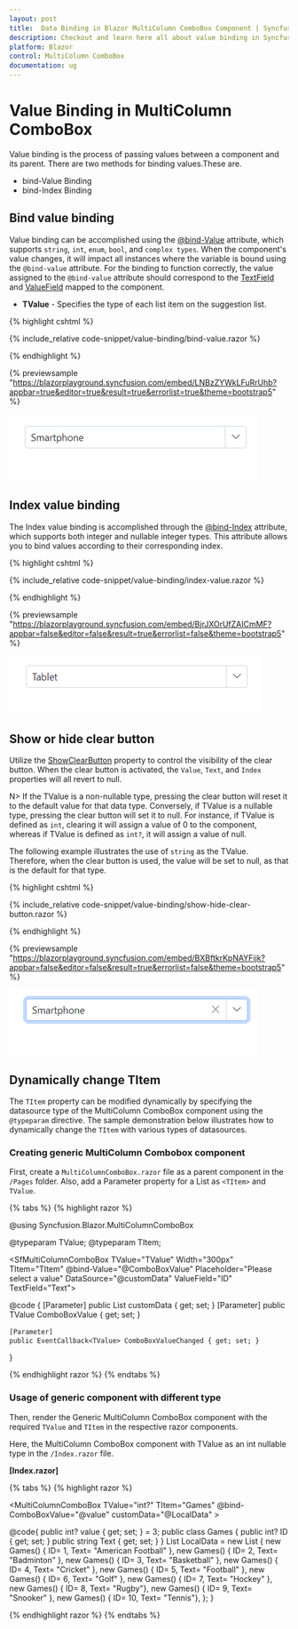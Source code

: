```yaml
---
layout: post
title:  Data Binding in Blazor MultiColumn ComboBox Component | Syncfusion
description: Checkout and learn here all about value binding in Syncfusion Blazor MultiColumn ComboBox component and more.
platform: Blazor
control: MultiColumn ComboBox
documentation: ug
---
```


# Value Binding in MultiColumn ComboBox

Value binding is the process of passing values between a component and its parent. There are two methods for binding values.These are.

* bind-Value Binding 
* bind-Index Binding

## Bind value binding

Value binding can be accomplished using the [@bind-Value](https://help.syncfusion.com/cr/blazor/Syncfusion.Blazor.MultiColumnComboBox.SfMultiColumnComboBox-2.html#Syncfusion_Blazor_MultiColumnComboBox_SfMultiColumnComboBox_2_Value) attribute, which supports `string`, `int`, `enum`, `bool`, and `complex types`. When the component's value changes, it will impact all instances where the variable is bound using the `@bind-value` attribute. For the binding to function correctly, the value assigned to the `@bind-value` attribute should correspond to the [TextField](https://help.syncfusion.com/cr/blazor/Syncfusion.Blazor.MultiColumnComboBox.SfMultiColumnComboBox-2.html#Syncfusion_Blazor_MultiColumnComboBox_SfMultiColumnComboBox_2_TextField) and [ValueField](https://help.syncfusion.com/cr/blazor/Syncfusion.Blazor.MultiColumnComboBox.SfMultiColumnComboBox-2.html#Syncfusion_Blazor_MultiColumnComboBox_SfMultiColumnComboBox_2_ValueField) mapped to the component.

* **TValue** - Specifies the type of each list item on the suggestion list.

{% highlight cshtml %}

{% include_relative code-snippet/value-binding/bind-value.razor %}

{% endhighlight %}

{% previewsample "https://blazorplayground.syncfusion.com/embed/LNBzZYWkLFuRrUhb?appbar=true&editor=true&result=true&errorlist=true&theme=bootstrap5" %}

![Blazor MultiColumn ComboBox with Bind Value](./images/value-binding/blazor-combobox-bind-value.png)

## Index value binding

The Index value binding is accomplished through the [@bind-Index]() attribute, which supports both integer and nullable integer types. This attribute allows you to bind values according to their corresponding index.

{% highlight cshtml %}

{% include_relative code-snippet/value-binding/index-value.razor %}

{% endhighlight %}

{% previewsample "https://blazorplayground.syncfusion.com/embed/BjrJXOrUfZAICmMF?appbar=false&editor=false&result=true&errorlist=false&theme=bootstrap5" %}

![Blazor MultiColumn ComboBox with Index Value](./images/value-binding/blazor_combobox_index-value.png)

<!-- ## Object binding

Bind the Object data to the [@bind-Value](https://help.syncfusion.com/cr/blazor/Syncfusion.Blazor.MultiColumnComboBox.SfMultiColumnComboBox-2.html#Syncfusion_Blazor_MultiColumnComboBox_SfMultiColumnComboBox_2_Value) attribute of the MultiColumn ComboBox component, allowing you to associate the class name with `TValue`.

In the example provided, the `Name` column is linked to the [ValueField](https://help.syncfusion.com/cr/blazor/Syncfusion.Blazor.MultiColumnComboBox.SfMultiColumnComboBox-2.html#Syncfusion_Blazor_MultiColumnComboBox_SfMultiColumnComboBox_2_ValueField) property.

{% highlight cshtml %}

{% include_relative code-snippet/value-binding/object-binding.razor %}

{% endhighlight %} -->

## Show or hide clear button

Utilize the [ShowClearButton](https://help.syncfusion.com/cr/blazor/Syncfusion.Blazor.MultiColumnComboBox.SfMultiColumnComboBox-2.html#Syncfusion_Blazor_MultiColumnComboBox_SfMultiColumnComboBox_2_ShowClearButton) property to control the visibility of the clear button. When the clear button is activated, the `Value`, `Text`, and `Index` properties will all revert to null.

N> If the TValue is a non-nullable type, pressing the clear button will reset it to the default value for that data type. Conversely, if TValue is a nullable type, pressing the clear button will set it to null. For instance, if TValue is defined as `int`, clearing it will assign a value of 0 to the component, whereas if TValue is defined as `int?`, it will assign a value of null.

The following example illustrates the use of `string` as the TValue. Therefore, when the clear button is used, the value will be set to null, as that is the default for that type.

{% highlight cshtml %}

{% include_relative code-snippet/value-binding/show-hide-clear-button.razor %}

{% endhighlight %}

{% previewsample "https://blazorplayground.syncfusion.com/embed/BXBftkrKpNAYFijk?appbar=false&editor=false&result=true&errorlist=false&theme=bootstrap5" %}

![Blazor ComboBox with clear button](./images/value-binding/blazor_combobox_show-hide-clear-button.png)

## Dynamically change TItem

The `TItem` property can be modified dynamically by specifying the datasource type of the MultiColumn ComboBox component using the `@typeparam` directive. The sample demonstration below illustrates how to dynamically change the `TItem` with various types of datasources.

### Creating generic MultiColumn Combobox component

First, create a `MultiColumnComboBox.razor` file as a parent component in the `/Pages` folder. Also, add a Parameter property for a List as `<TItem>` and `TValue`.

{% tabs %}
{% highlight razor %}

@using Syncfusion.Blazor.MultiColumnComboBox

@typeparam TValue;
@typeparam TItem;

<SfMultiColumnComboBox TValue="TValue" Width="300px" TItem="TItem" @bind-Value="@ComboBoxValue" Placeholder="Please select a value" DataSource="@customData" ValueField="ID" TextField="Text">
</SfMultiColumnComboBox>

@code {
    [Parameter]
    public List<TItem> customData { get; set; }
    [Parameter]
    public TValue ComboBoxValue { get; set; }
    
    [Parameter]
    public EventCallback<TValue> ComboBoxValueChanged { get; set; }
}

{% endhighlight razor %}
{% endtabs %}

### Usage of generic component with different type

Then, render the Generic MultiColumn ComboBox component with the required `TValue` and `TItem` in the respective razor components. 

Here, the MultiColumn ComboBox component with TValue as an int nullable type in the `/Index.razor` file.

**[Index.razor]**

{% tabs %}
{% highlight razor %}


<MultiColumnComboBox TValue="int?" TItem="Games" @bind-ComboBoxValue="@value" customData="@LocalData" >
</MultiColumnComboBox>


@code{
    public int? value { get; set; } = 3;
    public class Games
    {
        public int? ID { get; set; }
        public string Text { get; set; }
    }
    List<Games> LocalData = new List<Games> {
        new Games() { ID= 1, Text= "American Football" },
        new Games() { ID= 2, Text= "Badminton" },
        new Games() { ID= 3, Text= "Basketball" },
        new Games() { ID= 4, Text= "Cricket" },
        new Games() { ID= 5, Text= "Football" },
        new Games() { ID= 6, Text= "Golf" },
        new Games() { ID= 7, Text= "Hockey" },
        new Games() { ID= 8, Text= "Rugby"},
        new Games() { ID= 9, Text= "Snooker" },
        new Games() { ID= 10, Text= "Tennis"},
    };
}

{% endhighlight razor %}
{% endtabs %}
